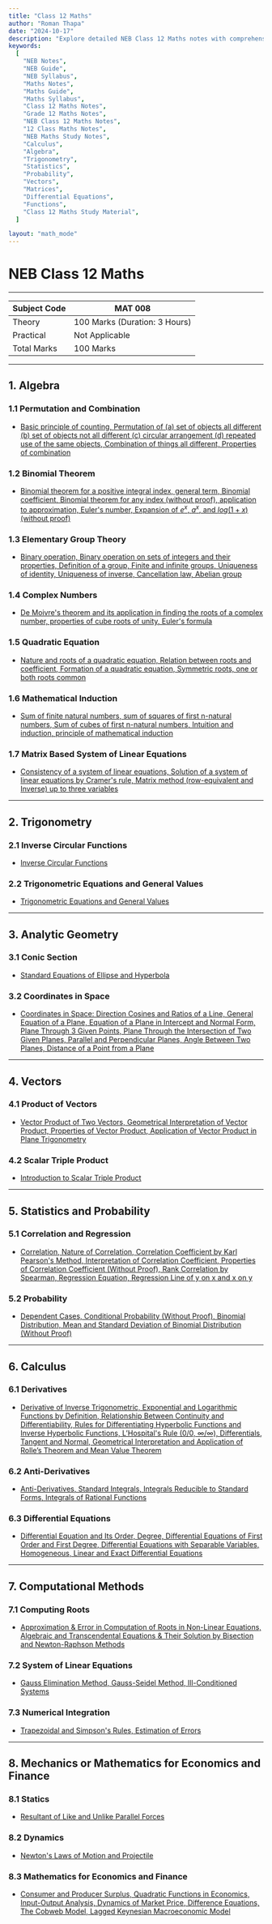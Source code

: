 ```yaml
---
title: "Class 12 Maths"
author: "Roman Thapa"
date: "2024-10-17"
description: "Explore detailed NEB Class 12 Maths notes with comprehensive coverage on key topics such as Algebra, Trigonometry, Analytic Geometry, Statistics and Probability, Calculus, and more. Perfect for students preparing for NEB exams."
keywords:
  [
    "NEB Notes",
    "NEB Guide",
    "NEB Syllabus",
    "Maths Notes",
    "Maths Guide",
    "Maths Syllabus",
    "Class 12 Maths Notes",
    "Grade 12 Maths Notes",
    "NEB Class 12 Maths Notes",
    "12 Class Maths Notes",
    "NEB Maths Study Notes",
    "Calculus",
    "Algebra",
    "Trigonometry",
    "Statistics",
    "Probability",
    "Vectors",
    "Matrices",
    "Differential Equations",
    "Functions",
    "Class 12 Maths Study Material",
  ]

layout: "math_mode"
---
```


# NEB Class 12 Maths

---

| Subject Code | MAT 008                       |
| ------------ | ----------------------------- |
| Theory       | 100 Marks (Duration: 3 Hours) |
| Practical    | Not Applicable                |
| Total Marks  | 100 Marks                     |

---

## 1. Algebra

### 1.1 Permutation and Combination

- [Basic principle of counting, Permutation of (a) set of objects all different (b) set of objects not all different (c) circular arrangement (d) repeated use of the same objects, Combination of things all different, Properties of combination](algebra/permutation-combination.html)

### 1.2 Binomial Theorem

- [Binomial theorem for a positive integral index, general term, Binomial coefficient, Binomial theorem for any index (without proof), application to approximation, Euler's number, Expansion of $e^x$, $a^x$, and $log(1+x)$ (without proof)](algebra/binomial-theorem.html)

### 1.3 Elementary Group Theory

- [Binary operation, Binary operation on sets of integers and their properties, Definition of a group, Finite and infinite groups, Uniqueness of identity, Uniqueness of inverse, Cancellation law, Abelian group](algebra/elementary-group-theory.html)

### 1.4 Complex Numbers

- [De Moivre's theorem and its application in finding the roots of a complex number, properties of cube roots of unity, Euler's formula](algebra/complex-numbers.html)

### 1.5 Quadratic Equation

- [Nature and roots of a quadratic equation, Relation between roots and coefficient, Formation of a quadratic equation, Symmetric roots, one or both roots common](algebra/quadratic-equation.html)

### 1.6 Mathematical Induction

- [Sum of finite natural numbers, sum of squares of first n-natural numbers, Sum of cubes of first n-natural numbers, Intuition and induction, principle of mathematical induction](algebra/mathematical-induction.html)

### 1.7 Matrix Based System of Linear Equations

- [Consistency of a system of linear equations, Solution of a system of linear equations by Cramer's rule, Matrix method (row-equivalent and Inverse) up to three variables](algebra/matrix-based-system.html)

---

## 2. Trigonometry

### 2.1 Inverse Circular Functions

- [Inverse Circular Functions](trigonometry/inverse-circular-functions.html)

### 2.2 Trigonometric Equations and General Values

- [Trigonometric Equations and General Values](trigonometry/trigonometric-equations.html)

---

## 3. Analytic Geometry

### 3.1 Conic Section

- [Standard Equations of Ellipse and Hyperbola](analytic-geometry/conic-section.html)

### 3.2 Coordinates in Space

- [Coordinates in Space: Direction Cosines and Ratios of a Line, General Equation of a Plane, Equation of a Plane in Intercept and Normal Form, Plane Through 3 Given Points, Plane Through the Intersection of Two Given Planes, Parallel and Perpendicular Planes, Angle Between Two Planes, Distance of a Point from a Plane](analytic-geometry/coordinates-in-space.html)

---

## 4. Vectors

### 4.1 Product of Vectors

- [Vector Product of Two Vectors, Geometrical Interpretation of Vector Product, Properties of Vector Product, Application of Vector Product in Plane Trigonometry](vectors/product-of-vectors.html)

### 4.2 Scalar Triple Product

- [Introduction to Scalar Triple Product](vectors/scalar-triple-product.html)

---

## 5. Statistics and Probability

### 5.1 Correlation and Regression

- [Correlation, Nature of Correlation, Correlation Coefficient by Karl Pearson's Method, Interpretation of Correlation Coefficient, Properties of Correlation Coefficient (Without Proof), Rank Correlation by Spearman, Regression Equation, Regression Line of y on x and x on y](statistics/correlation-and-regression.html)

### 5.2 Probability

- [Dependent Cases, Conditional Probability (Without Proof), Binomial Distribution, Mean and Standard Deviation of Binomial Distribution (Without Proof)](statistics/probability.html)

---

## 6. Calculus

### 6.1 Derivatives

- [Derivative of Inverse Trigonometric, Exponential and Logarithmic Functions by Definition, Relationship Between Continuity and Differentiability, Rules for Differentiating Hyperbolic Functions and Inverse Hyperbolic Functions, L’Hospital's Rule (0/0, ∞/∞), Differentials, Tangent and Normal, Geometrical Interpretation and Application of Rolle’s Theorem and Mean Value Theorem](calculus/derivatives.html)

### 6.2 Anti-Derivatives

- [Anti-Derivatives, Standard Integrals, Integrals Reducible to Standard Forms, Integrals of Rational Functions](calculus/anti-derivatives.html)

### 6.3 Differential Equations

- [Differential Equation and Its Order, Degree, Differential Equations of First Order and First Degree, Differential Equations with Separable Variables, Homogeneous, Linear and Exact Differential Equations](calculus/differential-equations.html)

---

## 7. Computational Methods

### 7.1 Computing Roots

- [Approximation & Error in Computation of Roots in Non-Linear Equations, Algebraic and Transcendental Equations & Their Solution by Bisection and Newton-Raphson Methods](computational-methods/computing-roots.html)

### 7.2 System of Linear Equations

- [Gauss Elimination Method, Gauss-Seidel Method, Ill-Conditioned Systems](computational-methods/system-of-linear-equations.html)

### 7.3 Numerical Integration

- [Trapezoidal and Simpson's Rules, Estimation of Errors](computational-methods/numerical-integration.html)

---

## 8. Mechanics or Mathematics for Economics and Finance

### 8.1 Statics

- [Resultant of Like and Unlike Parallel Forces](mechanics-or-mathematics-for-economics/statics.html)

### 8.2 Dynamics

- [Newton's Laws of Motion and Projectile](mechanics-or-mathematics-for-economics/dynamics.html)

### 8.3 Mathematics for Economics and Finance

- [Consumer and Producer Surplus, Quadratic Functions in Economics, Input-Output Analysis, Dynamics of Market Price, Difference Equations, The Cobweb Model, Lagged Keynesian Macroeconomic Model](mechanics-or-mathematics-for-economics/mathematics-for-economics.html)
